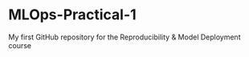 # MLOps-Practical-1
My first GitHub repository for the Reproducibility &amp; Model Deployment course
